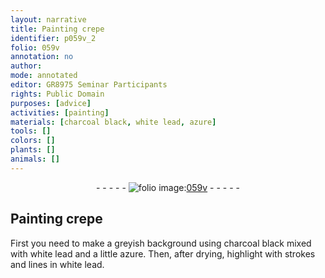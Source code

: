 ```yaml
---
layout: narrative
title: Painting crepe
identifier: p059v_2
folio: 059v
annotation: no
author:
mode: annotated
editor: GR8975 Seminar Participants
rights: Public Domain
purposes: [advice]
activities: [painting]
materials: [charcoal black, white lead, azure]
tools: []
colors: []
plants: []
animals: []
---
```


 <div class="folio" align="center">- - - - - <a href="http://gallica.bnf.fr/ark:/12148/btv1b10500001g/f124.item" target="_blank"><img src="https://cu-mkp.github.io/GR8975-edition/assets/photo-icon.png" alt="folio image: " style="display:inline-block; margin-bottom:-3px;"/>059v</a> - - - - - </div>  <span class="activity"></span> 

## Painting crepe

 
First you need to make a greyish background using <span class="material">charcoal black</span> mixed with <span class="material">white lead</span> and a little <span class="material">azure</span>. Then, after drying, highlight with strokes and lines in <span class="material">white lead</span>.
 
